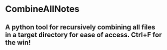 # CombineAllNotes

## A python tool for recursively combining all files in a target directory for ease of access. Ctrl+F for the win!
